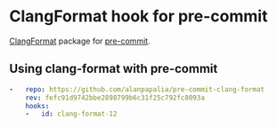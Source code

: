 # ClangFormat hook for pre-commit

[ClangFormat](http://clang.llvm.org/docs/ClangFormat.html) package for [pre-commit](http://pre-commit.com).

## Using clang-format with pre-commit

```yaml
-   repo: https://github.com/alanpapalia/pre-commit-clang-format
    rev: fefc91d9742bbe2898799b6c31f25c792fc8093a
    hooks:
    -   id: clang-format-12
```
